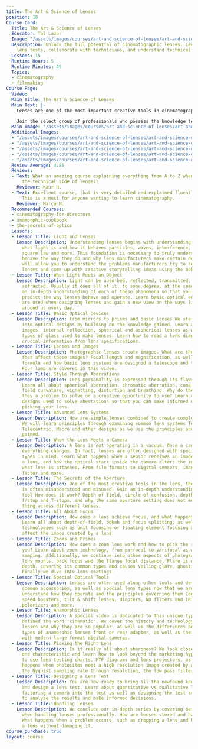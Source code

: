 ```yaml
---
title: The Art & Science of Lenses
position: 10
Course Card:
  Title: The Art & Science of Lenses
  Educator: Tal Lazar
  Image: "/assets/images/courses/art-and-science-of-lenses/art-and-science-of-lenses.jpg"
  Description: Unlock the full potential of cinematographic lenses. Learn to design
    lens tests, collaborate with technicians, and understand technical specifications.
  Lessons: 15
  Runtime Hours: 5
  Runtime Minutes: 49
  Topics:
  - cinematography
  - filmmaking
Course Page:
  Video: 
  Main Title: The Art & Science of Lenses
  Main Text: |-
    Lenses are one of the most important creative tools in cinematography. They are shrouded in mystery and most of their potential often remains unused.

    Join the select group of professionals who possess the knowledge to use lenses to their full potential. Learn the foundations of optics and gain the ability to design lens tests, collaborate with technicians and understand technical specifications.
  Main Image: "/assets/images/courses/art-and-science-of-lenses/art-and-science-of-lenses-1.jpg"
  Additional Images:
  - "/assets/images/courses/art-and-science-of-lenses/art-and-science-of-lenses-2.jpg"
  - "/assets/images/courses/art-and-science-of-lenses/art-and-science-of-lenses-3.jpg"
  - "/assets/images/courses/art-and-science-of-lenses/art-and-science-of-lenses-4.jpg"
  - "/assets/images/courses/art-and-science-of-lenses/art-and-science-of-lenses-5.jpg"
  - "/assets/images/courses/art-and-science-of-lenses/art-and-science-of-lenses-6.jpg"
  Review Average: 4.85
  Reviews:
  - Text: What an amazing course explaining everything from A to Z when it comes to
      the technical side of lenses!
    Reviewer: Kaur H.
  - Text: Excellent course, that is very detailed and explained fluently, on lenses.
      This is a must for anyone wanting to learn cinematography.
    Reviewer: Marco M.
  Recommended Courses:
  - cinematography-for-directors
  - anamorphic-cookbook
  - the-secrets-of-optics
  Lessons:
  - Lesson Title: Light and Lenses
    Lesson Description: Understanding lenses begins with understanding light. Learn
      what light is and how it behaves particles, waves, interference, the inverse
      square law and more. This foundation is necessary to truly understand why lenses
      behave the way they do and why lens manufacturers make certain decisions. It
      will allow you to understand the problems manufacturers try to solve when creating
      lenses and come up with creative storytelling ideas using the behavior of light.
  - Lesson Title: When Light Meets an Object
    Lesson Description: Light can be absorbed, reflected, transmitted, scattered and
      refracted. Usually it does all of it, to some degree, at the same time. Gain
      an in-depth understanding of each of these phenomena so that you can better
      predict the way lenses behave and operate. Learn basic optical equations which
      are used when designing lenses and gain a new view on the ways light behaves
      around us every day.
  - Lesson Title: Basic Optical Devices
    Lesson Description: From mirrors to prisms and basic lenses We start taking steps
      into optical designs by building on the knowledge gained. Learn about virtual
      images, internal reflection, spherical and aspherical lenses as well as the
      types of glass used to make lenses. Learn how to read a lens diagram and extract
      crucial information from lens specifications.
  - Lesson Title: Lenses and Images
    Lesson Description: Photographic lenses create images. What are the characteristics
      that affect those images? Focal length and magnification, as well as the gauss
      formula and how basic lens systems are designed a telescope and the Leko Source
      Four lamp are covered in this video.
  - Lesson Title: Style Through Aberrations
    Lesson Description: Lens personality is expressed through its flaws Aberrations.
      Learn all about spherical aberration, chromatic aberration, coma, astigmatism,
      field curvature, vignetting, distortion and breathing. Why do they occur? Are
      they a problem to solve or a creative opportunity to use? Learn about optical
      designs used to solve aberrations so that you can make informed decisions when
      picking your lens.
  - Lesson Title: Advanced Lens Systems
    Lesson Description: How are simple lenses combined to create complex systems?
      We will learn principles through examining common lens systems Telephoto, Retrofocus,
      Telecentric, Macro and other designs as we use the principles and vocabulary
      gained.
  - Lesson Title: When the Lens Meets a Camera
    Lesson Description: A lens is not operating in a vacuum. Once a camera is connected,
      everything changes. In fact, lenses are often designed with specific camera
      types in mind. Learn what happens when a sensor receives an image created by
      a lens, and how the optical stack inside the camera alters the image, no matter
      what lens is attached. From film formats to digital sensors, image circle, crop
      factor and more.
  - Lesson Title: The Secrets of the Aperture
    Lesson Description: One of the most creative tools in the lens, the aperture,
      is often misunderstood and misused. Gain an in-depth understanding of this unique
      tool How does it work? Depth of field, circle of confusion, depth of focus,
      f/stop and T-stops, and why the same aperture setting does not mean the same
      thing across different lenses.
  - Lesson Title: All About Focus
    Lesson Description: How does a lens achieve focus, and what happens when it doesn't?
      Learn all about depth-of-field, bokeh and focus splitting, as well as focusing
      technologies such as unit focusing or floating element focusing and how they
      affect the image created by a lens.
  - Lesson Title: Zooms and Primes
    Lesson Description: How does a zoom lens work and how to pick the right one for
      you? Learn about zoom technology, from parfocal to varifocal as well as aperture
      ramping. Additionally, we continue into other aspects of photographic lenses
      lens mounts, back focus and the flange focal distance. Flare is examined in
      depth, covering its common types and causes Veiling glare, ghosting, and narcissism.
      Finally we dive into lens coatings.
  - Lesson Title: Special Optical Tools
    Lesson Description: Lenses are often used along other tools and devices. We cover
      common accessories, as well as special lens types now that we are able to truly
      understand how they operate and the principles governing them Converters, extenders,
      speed boosters, tilt & shift lenses, diopters, ND filters and IR pollution,
      polarizers and more.
  - Lesson Title: Anamorphic Lenses
    Lesson Description: A special video is dedicated to this unique type of lens which
      defined the word 'cinematic'. We cover the history and technology of anamorphic
      lenses and why they are so popular, as well as the differences between the different
      types of anamorphic lenses front or rear adapter, as well as their combination
      with modern large format digital cameras.
  - Lesson Title: Picking the Right Lens
    Lesson Description: Is it really all about sharpness? We look closely at the number
      one characteristic and learn how to look beyond the marketing hypes. Learn how
      to use lens testing charts, MTF diagrams and lens projectors, as well as what
      happens when photosites meet a high resolution image created by a lens. From
      the Nyquist sampling rate through resolution, the low pass filter and much more.
  - Lesson Title: Designing a Lens Test
    Lesson Description: You are now ready to bring all the newfound knowledge together
      and design a lens test. Learn about quantitative vs qualitative lens testing,
      factoring a camera into the test as well as designing the test scene. Learn
      to analyze the results and make informed decisions.
  - Lesson Title: Handling Lenses
    Lesson Description: We conclude our in-depth series by covering best practices
      when handling lenses professionally. How are lenses stored and handled on set?
      What happens when a problem occurs, such as dropping a lens and how to clean
      a lens without damaging it.
course_purchase: true
layout: course
---
```


